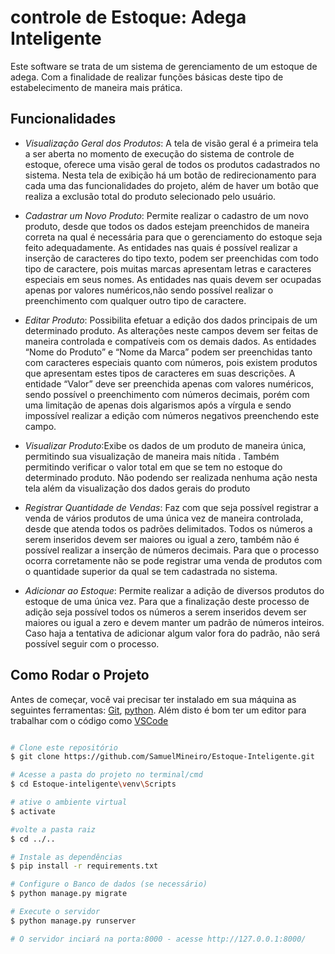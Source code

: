 # controle de Estoque: Adega Inteligente

Este software se trata de um sistema de gerenciamento de um estoque de adega. Com a finalidade de realizar funções básicas deste tipo de estabelecimento de maneira mais prática.

## Funcionalidades

- *Visualização Geral dos Produtos*: A tela de visão geral é a primeira tela a ser aberta no momento de execução do sistema de controle de estoque, oferece uma visão geral de todos os produtos cadastrados no sistema. 
	Nesta tela de exibição há um botão de redirecionamento para cada uma das funcionalidades do projeto, além de haver um botão que realiza a exclusão total do produto selecionado pelo usuário.
	 

- *Cadastrar um Novo Produto*: Permite realizar o cadastro de um novo produto, desde que todos os dados estejam preenchidos de maneira correta na qual é necessária para que o gerenciamento do estoque seja feito adequadamente.
	As entidades nas quais é possível realizar a inserção de caracteres do tipo texto, podem ser preenchidas com todo tipo de caractere, pois muitas marcas apresentam letras e caracteres especiais em seus nomes.
	As entidades nas quais devem ser ocupadas apenas por valores numéricos,não sendo possível realizar o preenchimento com qualquer outro tipo de caractere.
 

- *Editar Produto*: Possibilita efetuar a edição dos dados principais de um determinado produto. 
As alterações neste campos devem ser feitas de maneira controlada e compatíveis com os demais dados. 
As entidades “Nome do Produto” e “Nome da Marca” podem ser preenchidas tanto com caracteres especiais quanto com números, pois existem produtos que apresentam estes tipos de caracteres em suas descrições.
A entidade “Valor” deve ser preenchida apenas com valores numéricos, sendo possível o preenchimento com números decimais, porém com uma limitação de apenas dois algarismos após a vírgula e sendo impossível realizar a edição com números negativos preenchendo este campo.


- *Visualizar Produto*:Exibe os dados de um produto de maneira única, permitindo sua visualização de maneira mais nítida . 
Também permitindo verificar o valor total em que se tem no estoque do determinado produto. 
Não podendo ser realizada nenhuma ação nesta tela além da visualização dos dados gerais do produto
 

- *Registrar Quantidade de Vendas*: Faz com que seja possível registrar a venda de vários produtos de uma única vez de maneira controlada, desde que atenda todos os padrões delimitados.
Todos os números a serem inseridos devem ser maiores ou igual a zero, também não é possível realizar a inserção de números decimais. Para que o processo ocorra corretamente não se pode registrar uma venda de produtos com o quantidade superior da qual se tem cadastrada no sistema.


- *Adicionar ao Estoque*: Permite realizar a adição de diversos produtos do estoque de uma única vez.
Para que a finalização deste processo de adição seja possível todos os números a serem inseridos devem ser maiores ou igual a zero e devem manter um padrão de números inteiros. Caso haja a tentativa de  adicionar algum valor fora do padrão, não será possível seguir com o processo.
 

## Como Rodar o Projeto

Antes de começar, você vai precisar ter instalado em sua máquina as seguintes ferramentas:
[Git](https://git-scm.com), [python](https://www.python.org/). 
Além disto é bom ter um editor para trabalhar com o código como [VSCode](https://code.visualstudio.com/)

```bash

# Clone este repositório
$ git clone https://github.com/SamuelMineiro/Estoque-Inteligente.git

# Acesse a pasta do projeto no terminal/cmd 
$ cd Estoque-inteligente\venv\Scripts

# ative o ambiente virtual
$ activate

#volte a pasta raiz
$ cd ../..

# Instale as dependências
$ pip install -r requirements.txt

# Configure o Banco de dados (se necessário)
$ python manage.py migrate

# Execute o servidor
$ python manage.py runserver

# O servidor inciará na porta:8000 - acesse http://127.0.0.1:8000/